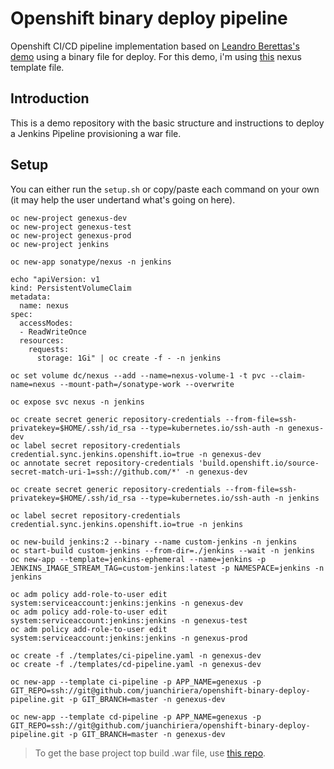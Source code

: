 # Openshift binary deploy pipeline
Openshift CI/CD pipeline implementation based on [Leandro Berettas's demo](https://github.com/leandroberetta/openshift-cicd-pipelines) using a binary file for deploy.
For this demo, i'm using [this](https://github.com/sonatype-nexus-community/deployment-reference-architecture/blob/master/OpenShift/nexus-repository-manager.yaml) nexus template file.

## Introduction
This is a demo repository with the basic structure and instructions to deploy a Jenkins Pipeline provisioning a war file.

## Setup
You can either run the `setup.sh` or copy/paste each command on your own (it may help the user undertand what's going on here).

```
oc new-project genexus-dev
oc new-project genexus-test
oc new-project genexus-prod
oc new-project jenkins

oc new-app sonatype/nexus -n jenkins

echo "apiVersion: v1
kind: PersistentVolumeClaim
metadata:
  name: nexus
spec:
  accessModes:
  - ReadWriteOnce
  resources:
    requests:
      storage: 1Gi" | oc create -f - -n jenkins

oc set volume dc/nexus --add --name=nexus-volume-1 -t pvc --claim-name=nexus --mount-path=/sonatype-work --overwrite

oc expose svc nexus -n jenkins

oc create secret generic repository-credentials --from-file=ssh-privatekey=$HOME/.ssh/id_rsa --type=kubernetes.io/ssh-auth -n genexus-dev
oc label secret repository-credentials credential.sync.jenkins.openshift.io=true -n genexus-dev
oc annotate secret repository-credentials 'build.openshift.io/source-secret-match-uri-1=ssh://github.com/*' -n genexus-dev

oc create secret generic repository-credentials --from-file=ssh-privatekey=$HOME/.ssh/id_rsa --type=kubernetes.io/ssh-auth -n jenkins

oc label secret repository-credentials credential.sync.jenkins.openshift.io=true -n jenkins

oc new-build jenkins:2 --binary --name custom-jenkins -n jenkins
oc start-build custom-jenkins --from-dir=./jenkins --wait -n jenkins
oc new-app --template=jenkins-ephemeral --name=jenkins -p JENKINS_IMAGE_STREAM_TAG=custom-jenkins:latest -p NAMESPACE=jenkins -n jenkins

oc adm policy add-role-to-user edit system:serviceaccount:jenkins:jenkins -n genexus-dev
oc adm policy add-role-to-user edit system:serviceaccount:jenkins:jenkins -n genexus-test
oc adm policy add-role-to-user edit system:serviceaccount:jenkins:jenkins -n genexus-prod

oc create -f ./templates/ci-pipeline.yaml -n genexus-dev
oc create -f ./templates/cd-pipeline.yaml -n genexus-dev

oc new-app --template ci-pipeline -p APP_NAME=genexus -p GIT_REPO=ssh://git@github.com/juanchiriera/openshift-binary-deploy-pipeline.git -p GIT_BRANCH=master -n genexus-dev

oc new-app --template cd-pipeline -p APP_NAME=genexus -p GIT_REPO=ssh://git@github.com/juanchiriera/openshift-binary-deploy-pipeline.git -p GIT_BRANCH=master -n genexus-dev

```

>To get the base project top build .war file, use [this repo](https://github.com/jboss-openshift/openshift-quickstarts/tree/master/tomcat-jdbc).